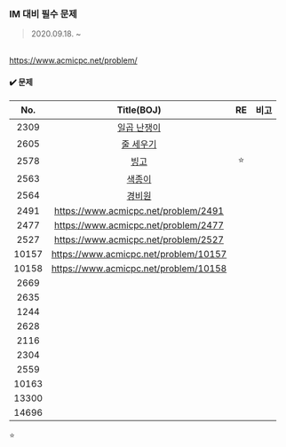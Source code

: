 ### IM 대비 필수 문제

>2020.09.18. ~

<br>https://www.acmicpc.net/problem/  

#### :heavy_check_mark: 문제

|  No.  |                     Title(BOJ)                      |   RE   | 비고 |
| :---: | :-------------------------------------------------: | :----: | :--: |
| 2309  | [일곱 난쟁이](https://www.acmicpc.net/problem/2309) |        |      |
| 2605  |  [줄 세우기](https://www.acmicpc.net/problem/2605)  |        |      |
| 2578  |    [빙고](https://www.acmicpc.net/problem/2578)     | :star: |      |
| 2563  |   [색종이](https://www.acmicpc.net/problem/2563)    |        |      |
| 2564  |   [경비원](https://www.acmicpc.net/problem/2564)    |        |      |
| 2491  |        https://www.acmicpc.net/problem/2491         |        |      |
| 2477  |        https://www.acmicpc.net/problem/2477         |        |      |
| 2527  |        https://www.acmicpc.net/problem/2527         |        |      |
| 10157 |        https://www.acmicpc.net/problem/10157        |        |      |
| 10158 |        https://www.acmicpc.net/problem/10158        |        |      |
| 2669  |                                                     |        |      |
| 2635  |                                                     |        |      |
| 1244  |                                                     |        |      |
| 2628  |                                                     |        |      |
| 2116  |                                                     |        |      |
| 2304  |                                                     |        |      |
| 2559  |                                                     |        |      |
| 10163 |                                                     |        |      |
| 13300 |                                                     |        |      |
| 14696 |                                                     |        |      |

:star:  

